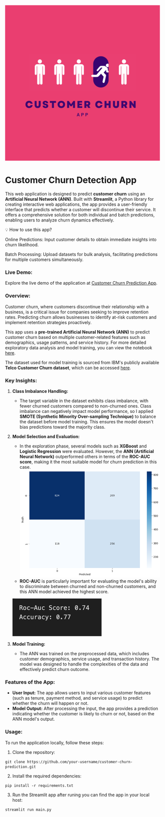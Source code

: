 # ![Customer Churn Prediction](app.jpg)
# Customer Churn Detection App

This web application is designed to predict **customer churn** using an **Artificial Neural Network (ANN)**. Built with **Streamlit**, a Python library for creating interactive web applications, the app provides a user-friendly interface that predicts whether a customer will discontinue their service. It offers a comprehensive solution for both individual and batch predictions, enabling users to analyze churn dynamics effectively.

💡 How to use this app?

Online Predictions: Input customer details to obtain immediate insights into churn likelihood.

Batch Processing: Upload datasets for bulk analysis, facilitating predictions for multiple customers simultaneously.

### Live Demo:
Explore the live demo of the application at [Customer Churn Prediction App](https://customer-churn-prediction-main-i14ob2.streamlit.app).

### Overview:
Customer churn, where customers discontinue their relationship with a business, is a critical issue for companies seeking to improve retention rates. Predicting churn allows businesses to identify at-risk customers and implement retention strategies proactively. 

This app uses a **pre-trained Artificial Neural Network (ANN)** to predict customer churn based on multiple customer-related features such as demographics, usage patterns, and service history. For more detailed exploratory data analysis and model training, you can view the notebook [here](https://github.com/alsra/telco_customer_churn_app/blob/main/churn_analysis.ipynb).

The dataset used for model training is sourced from IBM's publicly available **Telco Customer Churn dataset**, which can be accessed [here](https://community.ibm.com/community/user/businessanalytics/blogs/steven-macko/2019/07/11/telco-customer-churn-1113).

### Key Insights:
1. **Class Imbalance Handling:**
   - The target variable in the dataset exhibits class imbalance, with fewer churned customers compared to non-churned ones. Class imbalance can negatively impact model performance, so I applied **SMOTE (Synthetic Minority Over-sampling Technique)** to balance the dataset before model training. This ensures the model doesn't bias predictions toward the majority class.

2. **Model Selection and Evaluation:**
   - In the exploration phase, several models such as **XGBoost** and **Logistic Regression** were evaluated. However, the **ANN (Artificial Neural Network)** outperformed others in terms of the **ROC-AUC score**, making it the most suitable model for churn prediction in this case.
     ![Output Image](./output.png)
   - **ROC-AUC** is particularly important for evaluating the model's ability to discriminate between churned and non-churned customers, and this ANN model achieved the highest score.
     
    ![Accuracy Image](./accuracy.png)

3. **Model Training:**
   - The ANN was trained on the preprocessed data, which includes customer demographics, service usage, and transaction history. The model was designed to handle the complexities of the data and effectively predict churn outcome.

### Features of the App:
- **User Input:** The app allows users to input various customer features (such as tenure, payment method, and service usage) to predict whether the churn will happen or not.
- **Model Output:** After processing the input, the app provides a prediction indicating whether the customer is likely to churn or not, based on the ANN model's output.

### Usage:

To run the application locally, follow these steps:

1. Clone the repository:
 ```
git clone https://github.com/your-username/customer-churn-prediction.git
 ```
2. Install the required dependencies:
```
pip install -r requirements.txt
```
3. Run the Streamlit app after runing you can find the app in your local host:
```bash
streamlit run main.py
```



